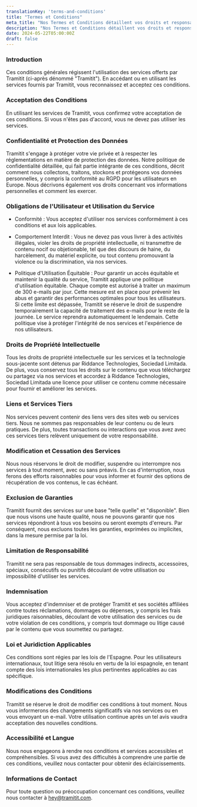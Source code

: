 ```yaml
---
translationKey: 'terms-and-conditions'
title: "Termes et Conditions"
meta_title: "Nos Termes et Conditions détaillent vos droits et responsabilités lors de l'utilisation de la gamme de services de Tramitit."
description: "Nos Termes et Conditions détaillent vos droits et responsabilités lors de l'utilisation de la gamme de services de Tramitit."
date: 2024-05-22T05:00:00Z
draft: false
---
```


### Introduction

Ces conditions générales régissent l'utilisation des services offerts par Tramitit (ci-après dénommé "Tramitit"). En accédant ou en utilisant les services fournis par Tramitit, vous reconnaissez et acceptez ces conditions.

### Acceptation des Conditions

En utilisant les services de Tramitit, vous confirmez votre acceptation de ces conditions. Si vous n'êtes pas d'accord, vous ne devez pas utiliser les services.

### Confidentialité et Protection des Données

Tramitit s'engage à protéger votre vie privée et à respecter les réglementations en matière de protection des données. Notre politique de confidentialité détaillée, qui fait partie intégrante de ces conditions, décrit comment nous collectons, traitons, stockons et protégeons vos données personnelles, y compris la conformité au RGPD pour les utilisateurs en Europe. Nous décrivons également vos droits concernant vos informations personnelles et comment les exercer.

### Obligations de l'Utilisateur et Utilisation du Service

- Conformité : Vous acceptez d'utiliser nos services conformément à ces conditions et aux lois applicables.

- Comportement Interdit : Vous ne devez pas vous livrer à des activités illégales, violer les droits de propriété intellectuelle, ni transmettre de contenu nocif ou objetionable, tel que des discours de haine, du harcèlement, du matériel explicite, ou tout contenu promouvant la violence ou la discrimination, via nos services.

- Politique d'Utilisation Équitable : Pour garantir un accès équitable et maintenir la qualité du service, Tramitit applique une politique d'utilisation équitable. Chaque compte est autorisé à traiter un maximum de 300 e-mails par jour. Cette mesure est en place pour prévenir les abus et garantir des performances optimales pour tous les utilisateurs. Si cette limite est dépassée, Tramitit se réserve le droit de suspendre temporairement la capacité de traitement des e-mails pour le reste de la journée. Le service reprendra automatiquement le lendemain. Cette politique vise à protéger l'intégrité de nos services et l'expérience de nos utilisateurs.

### Droits de Propriété Intellectuelle

Tous les droits de propriété intellectuelle sur les services et la technologie sous-jacente sont détenus par Riddance Technologies, Sociedad Limitada. De plus, vous conservez tous les droits sur le contenu que vous téléchargez ou partagez via nos services et accordez à Riddance Technologies, Sociedad Limitada une licence pour utiliser ce contenu comme nécessaire pour fournir et améliorer les services.

### Liens et Services Tiers

Nos services peuvent contenir des liens vers des sites web ou services tiers. Nous ne sommes pas responsables de leur contenu ou de leurs pratiques. De plus, toutes transactions ou interactions que vous avez avec ces services tiers relèvent uniquement de votre responsabilité.

### Modification et Cessation des Services

Nous nous réservons le droit de modifier, suspendre ou interrompre nos services à tout moment, avec ou sans préavis. En cas d'interruption, nous ferons des efforts raisonnables pour vous informer et fournir des options de récupération de vos contenus, le cas échéant.

### Exclusion de Garanties

Tramitit fournit des services sur une base "telle quelle" et "disponible". Bien que nous visons une haute qualité, nous ne pouvons garantir que nos services répondront à tous vos besoins ou seront exempts d'erreurs. Par conséquent, nous excluons toutes les garanties, exprimées ou implicites, dans la mesure permise par la loi.

### Limitation de Responsabilité

Tramitit ne sera pas responsable de tous dommages indirects, accessoires, spéciaux, consécutifs ou punitifs découlant de votre utilisation ou impossibilité d'utiliser les services.

### Indemnisation

Vous acceptez d'indemniser et de protéger Tramitit et ses sociétés affiliées contre toutes réclamations, dommages ou dépenses, y compris les frais juridiques raisonnables, découlant de votre utilisation des services ou de votre violation de ces conditions, y compris tout dommage ou litige causé par le contenu que vous soumettez ou partagez.

### Loi et Juridiction Applicables

Ces conditions sont régies par les lois de l'Espagne. Pour les utilisateurs internationaux, tout litige sera résolu en vertu de la loi espagnole, en tenant compte des lois internationales les plus pertinentes applicables au cas spécifique.

### Modifications des Conditions

Tramitit se réserve le droit de modifier ces conditions à tout moment. Nous vous informerons des changements significatifs via nos services ou en vous envoyant un e-mail. Votre utilisation continue après un tel avis vaudra acceptation des nouvelles conditions.

### Accessibilité et Langue

Nous nous engageons à rendre nos conditions et services accessibles et compréhensibles. Si vous avez des difficultés à comprendre une partie de ces conditions, veuillez nous contacter pour obtenir des éclaircissements.

### Informations de Contact

Pour toute question ou préoccupation concernant ces conditions, veuillez nous contacter à hey@tramitit.com.